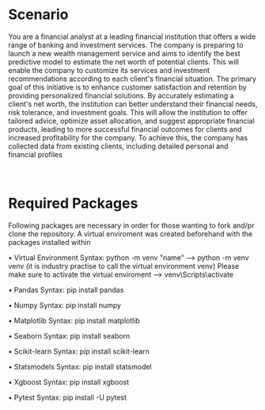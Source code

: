 # Scenario
You are a financial analyst at a leading financial institution that offers a wide range of banking and investment services. The
company is preparing to launch a new wealth management service and aims to identify the best predictive model to estimate the
net worth of potential clients. This will enable the company to customize its services and investment recommendations according
to each client's financial situation.
The primary goal of this initiative is to enhance customer satisfaction and retention by providing personalized financial solutions.
By accurately estimating a client's net worth, the institution can better understand their financial needs, risk tolerance, and
investment goals. This will allow the institution to offer tailored advice, optimize asset allocation, and suggest appropriate financial
products, leading to more successful financial outcomes for clients and increased profitability for the company.
To achieve this, the company has collected data from existing clients, including detailed personal and financial profiles
<br><br><br>

# Required Packages
Following packages are necessary in order for those wanting to fork and/pr clone the repository. A virtual enviroment was created beforehand with the packages installed within


• Virtual Environment
Syntax: python -m venv "name" --> python -m venv venv (it is industry practise to call the virtual environment venv)
Please make sure to activate the virtual enviroment --> venv\Scripts\activate

• Pandas
Syntax: pip install pandas

• Numpy
Syntax: pip install numpy

• Matplotlib
Syntax: pip install matplotlib

• Seaborn
Syntax: pip install seaborn

• Scikit-learn
Syntax: pip install scikit-learn

• Statsmodels
Syntax: pip install statsmodel

• Xgboost
Syntax: pip install xgboost

• Pytest
Syntax: pip install -U pytest

